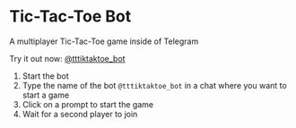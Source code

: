 # Tic-Tac-Toe Bot

 A multiplayer Tic-Tac-Toe game inside of Telegram 

Try it out now: [@tttiktaktoe_bot](https://t.me/tttiktaktoe_bot)

1. Start the bot
2. Type the name of the bot `@tttiktaktoe_bot` in a chat where you want to start a game 
3. Click on a prompt to start the game
4. Wait for a second player to join
